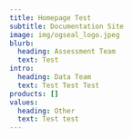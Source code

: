```yaml
---
title: Homepage Test
subtitle: Documentation Site
image: img/ogseal_logo.jpeg
blurb:
  heading: Assessment Team
  text: Test
intro:
  heading: Data Team
  text: Test Test Test
products: []
values:
  heading: Other
  text: Test test
---
```

